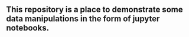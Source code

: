 ## This repository is a place to demonstrate some data manipulations in the form of jupyter notebooks.

